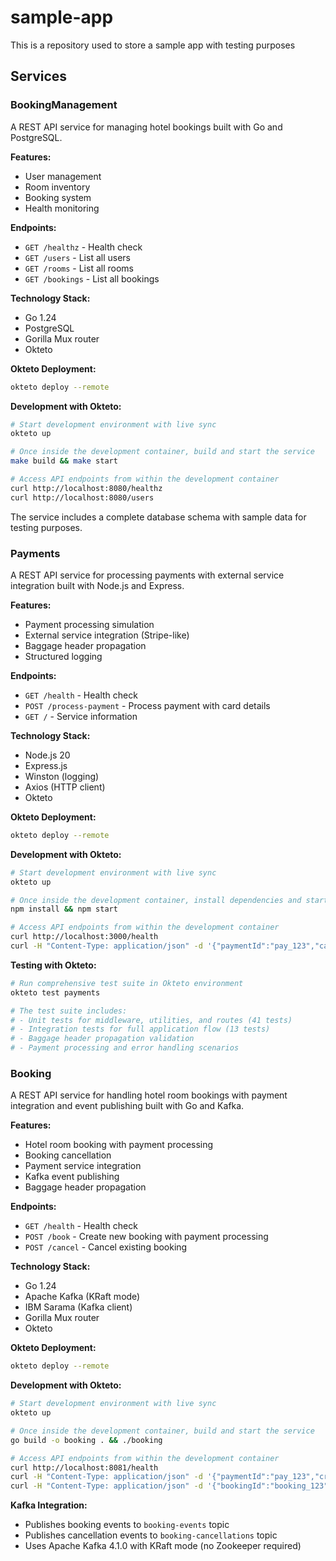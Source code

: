 # sample-app
This is a repository used to store a sample app with testing purposes

## Services

### BookingManagement

A REST API service for managing hotel bookings built with Go and PostgreSQL.

**Features:**
- User management
- Room inventory
- Booking system
- Health monitoring

**Endpoints:**
- `GET /healthz` - Health check
- `GET /users` - List all users
- `GET /rooms` - List all rooms
- `GET /bookings` - List all bookings

**Technology Stack:**
- Go 1.24
- PostgreSQL
- Gorilla Mux router
- Okteto

**Okteto Deployment:**
```bash
okteto deploy --remote
```

**Development with Okteto:**
```bash
# Start development environment with live sync
okteto up

# Once inside the development container, build and start the service
make build && make start

# Access API endpoints from within the development container
curl http://localhost:8080/healthz
curl http://localhost:8080/users
```

The service includes a complete database schema with sample data for testing purposes.

### Payments

A REST API service for processing payments with external service integration built with Node.js and Express.

**Features:**
- Payment processing simulation
- External service integration (Stripe-like)
- Baggage header propagation
- Structured logging

**Endpoints:**
- `GET /health` - Health check
- `POST /process-payment` - Process payment with card details
- `GET /` - Service information

**Technology Stack:**
- Node.js 20
- Express.js
- Winston (logging)
- Axios (HTTP client)
- Okteto

**Okteto Deployment:**
```bash
okteto deploy --remote
```

**Development with Okteto:**
```bash
# Start development environment with live sync
okteto up

# Once inside the development container, install dependencies and start
npm install && npm start

# Access API endpoints from within the development container
curl http://localhost:3000/health
curl -H "Content-Type: application/json" -d '{"paymentId":"pay_123","cardNumber":"4242424242424242"}' http://localhost:3000/process-payment
```

**Testing with Okteto:**
```bash
# Run comprehensive test suite in Okteto environment
okteto test payments

# The test suite includes:
# - Unit tests for middleware, utilities, and routes (41 tests)
# - Integration tests for full application flow (13 tests)
# - Baggage header propagation validation
# - Payment processing and error handling scenarios
```

### Booking

A REST API service for handling hotel room bookings with payment integration and event publishing built with Go and Kafka.

**Features:**
- Hotel room booking with payment processing
- Booking cancellation
- Payment service integration
- Kafka event publishing
- Baggage header propagation

**Endpoints:**
- `GET /health` - Health check
- `POST /book` - Create new booking with payment processing
- `POST /cancel` - Cancel existing booking

**Technology Stack:**
- Go 1.24
- Apache Kafka (KRaft mode)
- IBM Sarama (Kafka client)
- Gorilla Mux router
- Okteto

**Okteto Deployment:**
```bash
okteto deploy --remote
```

**Development with Okteto:**
```bash
# Start development environment with live sync
okteto up

# Once inside the development container, build and start the service
go build -o booking . && ./booking

# Access API endpoints from within the development container
curl http://localhost:8081/health
curl -H "Content-Type: application/json" -d '{"paymentId":"pay_123","creditCardNumber":"4532015112830366","roomId":"room_101","userId":"user_1","guests":2,"startDate":"2025-10-15T15:00:00Z","endDate":"2025-10-18T11:00:00Z"}' http://localhost:8081/book
curl -H "Content-Type: application/json" -d '{"bookingId":"booking_123","userId":"user_1"}' http://localhost:8081/cancel
```

**Kafka Integration:**
- Publishes booking events to `booking-events` topic
- Publishes cancellation events to `booking-cancellations` topic
- Uses Apache Kafka 4.1.0 with KRaft mode (no Zookeeper required)
